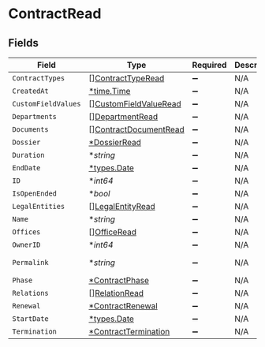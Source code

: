 # ContractRead


## Fields

| Field                                                                 | Type                                                                  | Required                                                              | Description                                                           | Example                                                               |
| --------------------------------------------------------------------- | --------------------------------------------------------------------- | --------------------------------------------------------------------- | --------------------------------------------------------------------- | --------------------------------------------------------------------- |
| `ContractTypes`                                                       | [][ContractTypeRead](../../models/shared/contracttyperead.md)         | :heavy_minus_sign:                                                    | N/A                                                                   |                                                                       |
| `CreatedAt`                                                           | [*time.Time](https://pkg.go.dev/time#Time)                            | :heavy_minus_sign:                                                    | N/A                                                                   |                                                                       |
| `CustomFieldValues`                                                   | [][CustomFieldValueRead](../../models/shared/customfieldvalueread.md) | :heavy_minus_sign:                                                    | N/A                                                                   |                                                                       |
| `Departments`                                                         | [][DepartmentRead](../../models/shared/departmentread.md)             | :heavy_minus_sign:                                                    | N/A                                                                   |                                                                       |
| `Documents`                                                           | [][ContractDocumentRead](../../models/shared/contractdocumentread.md) | :heavy_minus_sign:                                                    | N/A                                                                   |                                                                       |
| `Dossier`                                                             | [*DossierRead](../../models/shared/dossierread.md)                    | :heavy_minus_sign:                                                    | N/A                                                                   |                                                                       |
| `Duration`                                                            | **string*                                                             | :heavy_minus_sign:                                                    | N/A                                                                   | P1Y                                                                   |
| `EndDate`                                                             | [*types.Date](../../types/date.md)                                    | :heavy_minus_sign:                                                    | N/A                                                                   | 2021-12-31                                                            |
| `ID`                                                                  | **int64*                                                              | :heavy_minus_sign:                                                    | N/A                                                                   | 1                                                                     |
| `IsOpenEnded`                                                         | **bool*                                                               | :heavy_minus_sign:                                                    | N/A                                                                   |                                                                       |
| `LegalEntities`                                                       | [][LegalEntityRead](../../models/shared/legalentityread.md)           | :heavy_minus_sign:                                                    | N/A                                                                   |                                                                       |
| `Name`                                                                | **string*                                                             | :heavy_minus_sign:                                                    | N/A                                                                   | Partnership agreement                                                 |
| `Offices`                                                             | [][OfficeRead](../../models/shared/officeread.md)                     | :heavy_minus_sign:                                                    | N/A                                                                   |                                                                       |
| `OwnerID`                                                             | **int64*                                                              | :heavy_minus_sign:                                                    | N/A                                                                   | 1                                                                     |
| `Permalink`                                                           | **string*                                                             | :heavy_minus_sign:                                                    | N/A                                                                   | https://app.contractify.io/client/company/company-slug/contracts/1    |
| `Phase`                                                               | [*ContractPhase](../../models/shared/contractphase.md)                | :heavy_minus_sign:                                                    | N/A                                                                   | ongoing                                                               |
| `Relations`                                                           | [][RelationRead](../../models/shared/relationread.md)                 | :heavy_minus_sign:                                                    | N/A                                                                   |                                                                       |
| `Renewal`                                                             | [*ContractRenewal](../../models/shared/contractrenewal.md)            | :heavy_minus_sign:                                                    | N/A                                                                   |                                                                       |
| `StartDate`                                                           | [*types.Date](../../types/date.md)                                    | :heavy_minus_sign:                                                    | N/A                                                                   | 2021-01-01                                                            |
| `Termination`                                                         | [*ContractTermination](../../models/shared/contracttermination.md)    | :heavy_minus_sign:                                                    | N/A                                                                   |                                                                       |
